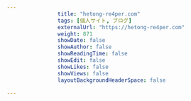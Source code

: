 ---
                title: "hetong-re4per.com"
                tags: [個人サイト, ブログ]
                externalUrl: "https://hetong-re4per.com"
                weight: 871
                showDate: false
                showAuthor: false
                showReadingTime: false
                showEdit: false
                showLikes: false
                showViews: false
                layoutBackgroundHeaderSpace: false
                ---


